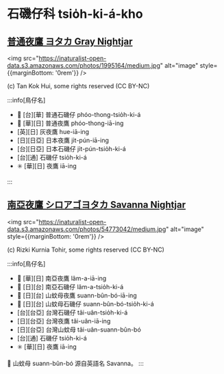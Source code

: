 # 石磯仔科 tsio̍h-ki-á-kho

## [普通夜鷹 ヨタカ Gray Nightjar](https://ebird.org/species/grynig1)

<img src="https://inaturalist-open-data.s3.amazonaws.com/photos/1995164/medium.jpg" alt="image" style={{marginBottom: '0rem'}} />

<p className="image-caption">
(c) Tan Kok Hui, some rights reserved (CC BY-NC)
</p>

:::info[鳥仔名]

- 🎯 [台][華] 普通石磯仔 phóo-thong-tsio̍h-ki-á
- 🎯 [華][日] 普通夜鷹 phóo-thong-iā-ing
- [英][日] 灰夜鷹 hue-iā-ing
- [日][日亞] 日本夜鷹 ji̍t-pún-iā-ing
- [台][日亞] 日本石磯仔 ji̍t-pún-tsio̍h-ki-á
- [台][通] 石磯仔 tsio̍h-ki-á
- ✳️ [華][日] 夜鷹 iā-ing

:::

## [南亞夜鷹 シロアゴヨタカ Savanna Nightjar](https://ebird.org/species/savnig1)

<img src="https://inaturalist-open-data.s3.amazonaws.com/photos/54773042/medium.jpg" alt="image" style={{marginBottom: '0rem'}} />

<p className="image-caption">
(c) Rizki Kurnia Tohir, some rights reserved (CC BY-NC)
</p>

:::info[鳥仔名]

- 🎯 [華][日] 南亞夜鷹 lâm-a-iā-ing
- 🎯 [日][台] 南亞石磯仔 lâm-a-tsio̍h-ki-á
- 🎯 [日][台] 山蚊母夜鷹 suann-bûn-bó-iā-ing
- 🎯 [日][台] 山蚊母石磯仔 suann-bûn-bó-tsio̍h-ki-á
- [台][台亞] 台灣石磯仔 tâi-uân-tsio̍h-ki-á
- [日][台亞] 台灣夜鷹 tâi-uân-iā-ing
- [日][台亞] 台灣山蚊母 tâi-uân-suann-bûn-bó
- [台][通] 石磯仔 tsio̍h-ki-á
- ✳️ [華][日] 夜鷹 iā-ing

📍 山蚊母 suann-bûn-bó 源自英語名 Savanna。
:::
